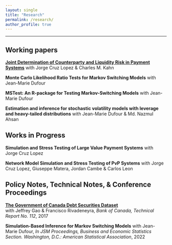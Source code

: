 ```yaml
---
layout: single
title: "Research"
permalink: /research/
author_profile: true
---
```

---
## Working papers

**[Joint Determination of Counterparty and Liquidity Risk in Payment Systems](https://editorialexpress.com/cgi-bin/conference/download.cgi?db_name=AFA2022&paper_id=1752)**
with Jorge Cruz Lopez & Charles M. Kahn

**Monte Carlo Likelihood Ratio Tests for Markov Switching Models**
with Jean-Marie Dufour

**MSTest: An R-package for Testing Markov-Switching Models**
with Jean-Marie Dufour

**Estimation and inference for stochastic volatility models with leverage and heavy-tailed distributions**
with Jean-Marie Dufour & Md. Nazmul Ahsan


## Works in Progress

**Simulation and Stress Testing of Large Value Payment Systems**
with Jorge Cruz Lopez

**Network Model Simulation and Stress Testing of PvP Systems**
with Jorge Cruz Lopez, Giuseppe Matera, Jordan Cambe & Carlos Leon

## Policy Notes, Technical Notes, & Conference Proceedings

**[The Government of Canada Debt Securities Dataset](https://www.bankofcanada.ca/wp-content/uploads/2018/02/tr112.pdf)**  
with Jeffrey Gao & Francisco Rivadeneyra,
_Bank of Canada, Technical Report No. 112_, 2017

**Simulation-Based Inference for Markov Switching Models** 
with Jean-Marie Dufour,
_In JSM Proceedings, Business and Economic Statistics Section. Washington, D.C.: American Statistical Association_, 2022





<!-- {% if author.googlescholar %}
  You can also find my articles on <u><a href="{{author.googlescholar}}">my Google Scholar profile</a>.</u>
{% endif %}

{% include base_path %}

{% for post in site.publications reversed %}
  {% include archive-single.html %}
{% endfor %}
 -->
